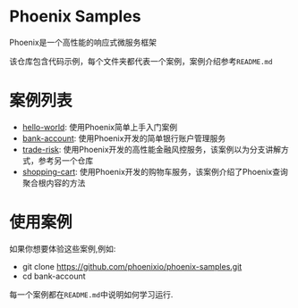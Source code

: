 # Phoenix Samples

Phoenix是一个高性能的响应式微服务框架

该仓库包含代码示例，每个文件夹都代表一个案例，案例介绍参考`README.md`


# 案例列表

- [hello-world](hello-world/): 使用Phoenix简单上手入门案例
- [bank-account](bank-account/): 使用Phoenix开发的简单银行账户管理服务
- [trade-risk](https://github.com/PhoenixIQ/phoenix-sample-risk): 使用Phoenix开发的高性能金融风控服务，该案例以为分支讲解方式，参考另一个仓库
- [shopping-cart](shopping-cart/): 使用Phoenix开发的购物车服务，该案例介绍了Phoenix查询聚合根内容的方法

# 使用案例
  
如果你想要体验这些案例,例如:
- git clone https://github.com/phoenixio/phoenix-samples.git
- cd bank-account

每一个案例都在`README.md`中说明如何学习运行.
